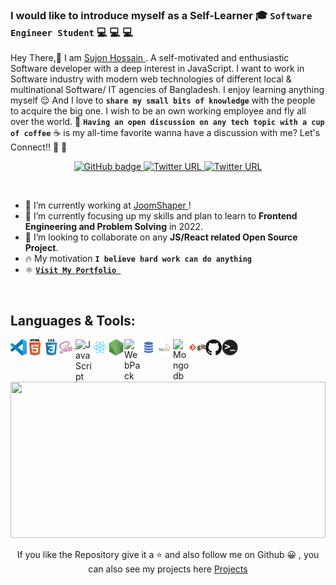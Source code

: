 

### I would like to introduce myself as a Self-Learner 🎓 `Software Engineer Student` 💻 💻 💻 

Hey There,👋 I am <a href="https://sujonbd.netlify.app/" target="_blank">Sujon Hossain </a> . A self-motivated and enthusiastic Software developer with a deep interest in JavaScript. I want to work in Software industry with modern web technologies of different local & multinational Software/ IT agencies of Bangladesh. I enjoy learning anything myself 😌 And I love to **`share my small bits of knowledge`** with the people to acquire the big one. I wish to be an own working employee and fly all over the world. 🚀   **`Having an open discussion on any tech topic with a cup of coffee`** ☕ is my all-time favorite wanna have a discussion with me? Let's Connect!! 🚀 🚀 

 <p align="center">
  <a href="https://github.com/SujonHossain1?tab=followers">
    <img src="https://img.shields.io/github/followers/SujonHossain1?label=Followers&logo=GitHub&style=social" alt="GitHub badge" />
  </a>
 
  <a href="https://www.facebook.com/SujonHossainBD">
  <img alt="Twitter URL" src="https://img.shields.io/twitter/url?label=Follow&logo=Facebook&url=https%3A%2F%2Ffacebook.com%2FSujonHossainBD">
  </a>
  <a href="https://www.linkedin.com/in/sujonhossain/" >
    <img alt="Twitter URL" src="https://img.shields.io/twitter/url?color=white&label=LInkedin&logo=linkedin&logoColor=blue&bgColor=111111style=for-the-badge&url=https%3A%2F%2Flinkedin.com">
  </a>
</p>

<br/>


* 🔭 I’m currently working at <a href="https://www.joomshaper.com/"> JoomShaper </a> ! 
* 🌱 I’m currently focusing up my skills and plan to learn to **Frontend Engineering and Problem Solving** in 2022.
* 👯 I’m looking to collaborate on any **JS/React related Open Source Project**.
* 🔥 My motivation **`I believe hard work can do anything`**
* ⚛️ [**`Visit My Portfolio `**](https://sujonbd.netlify.app/ "Sujon Hossain")

<br>

<h2>Languages & Tools:</h2>


[<img align="left" alt="Visual Studio Code" width="26px" src="https://raw.githubusercontent.com/github/explore/80688e429a7d4ef2fca1e82350fe8e3517d3494d/topics/visual-studio-code/visual-studio-code.png" />][webdevplaylist]
[<img align="left" alt="HTML5" width="26px" src="https://raw.githubusercontent.com/github/explore/80688e429a7d4ef2fca1e82350fe8e3517d3494d/topics/html/html.png" />][webdevplaylist]
[<img align="left" alt="CSS3" width="26px" src="https://raw.githubusercontent.com/github/explore/80688e429a7d4ef2fca1e82350fe8e3517d3494d/topics/css/css.png" />][cssplaylist]
[<img align="left" alt="Sass" width="26px" src="https://raw.githubusercontent.com/github/explore/80688e429a7d4ef2fca1e82350fe8e3517d3494d/topics/sass/sass.png" />][cssplaylist]
[<img align="left" alt="JavaScript" width="26px" src="https://i.postimg.cc/K8cfNzjX/download-1.png" />][jsplaylist]
[<img align="left" alt="React" width="26px" src="https://raw.githubusercontent.com/github/explore/80688e429a7d4ef2fca1e82350fe8e3517d3494d/topics/react/react.png" />][reactplaylist]


[<img align="left" alt="Node.js" width="26px" src="https://raw.githubusercontent.com/github/explore/80688e429a7d4ef2fca1e82350fe8e3517d3494d/topics/nodejs/nodejs.png" />][webdevplaylist]

[<img align="left" alt="WebPack" width="26px" src="https://i.postimg.cc/LswV23TR/icon-square-big.png" />][webdevplaylist]
[<img align="left" alt="SQL" width="26px" src="https://raw.githubusercontent.com/github/explore/80688e429a7d4ef2fca1e82350fe8e3517d3494d/topics/sql/sql.png" />][webdevplaylist]
[<img align="left" alt="MySQL" width="26px" src="https://raw.githubusercontent.com/github/explore/80688e429a7d4ef2fca1e82350fe8e3517d3494d/topics/mysql/mysql.png" />][webdevplaylist]
[<img align="left" alt="Mongodb" width="26px" src="https://i.postimg.cc/mghMkFhr/mongodb-removebg-preview.png" />][webdevplaylist]
[<img align="left" alt="Git" width="26px" src="https://raw.githubusercontent.com/github/explore/80688e429a7d4ef2fca1e82350fe8e3517d3494d/topics/git/git.png" />][webdevplaylist]
[<img align="left" alt="GitHub" width="26px" src="https://raw.githubusercontent.com/github/explore/78df643247d429f6cc873026c0622819ad797942/topics/github/github.png" />][webdevplaylist]
[<img align="left" alt="HTML5" width="26px" src="https://raw.githubusercontent.com/github/explore/80688e429a7d4ef2fca1e82350fe8e3517d3494d/topics/terminal/terminal.png" />][webdevplaylist]
<br> <br>

[<small align="center"><img width="100%" height="250px"  src="https://github-readme-stats.vercel.app/api?username=SujonHossain1&show_icons=true_color=fff&text_color=9f9f9f&bg_color=0d1117" /></small>][website]

<p align="center">If you like the Repository give it a ⭐ and also follow me on Github 😀 , you can also see my projects here <a href="https://github.com/SujonHossain1?tab=repositories"> Projects</p>





[website]: https://sujonbd.netlify.app//
[twitter]:https://sujonbd.netlify.app/
[linkedin]: https://sujonbd.netlify.app/
[webdevplaylist]: https://sujonbd.netlify.app/
[jsplaylist]: https://sujonbd.netlify.app/
[cssplaylist]: https://sujonbd.netlify.app/
[reactplaylist]: https://sujonbd.netlify.app/
